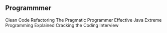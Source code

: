 ## Programmmer
Clean Code
Refactoring
The Pragmatic Programmer
Effective Java
Extreme Programming Explained
Cracking the Coding Interview
